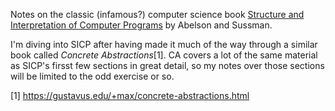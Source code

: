 Notes on the classic (infamous?) computer science book [Structure and Interpretation of Computer Programs](http://mitpress.mit.edu/sicp/full-text/book/book.html) by Abelson and Sussman.

I'm diving into SICP after having made it much of the way through a similar book called *Concrete Abstractions*[1]. CA covers a lot of the same material as SICP's firsst few sections in great detail, so my notes over those sections will be limited to the odd exercise or so.

[1] https://gustavus.edu/+max/concrete-abstractions.html
